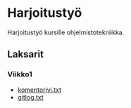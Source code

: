 # Harjoitustyö

Harjoitustyö kursille ohjelmistotekniikka.

## Laksarit

### Viikko1

* [komentorivi.txt](https://github.com/elmanevala/ot-harjoitustyo/blob/master/laskarit/komentorivi.txt)
* [gitlog.txt](https://github.com/elmanevala/ot-harjoitustyo/blob/master/laskarit/gitlog.txt)
